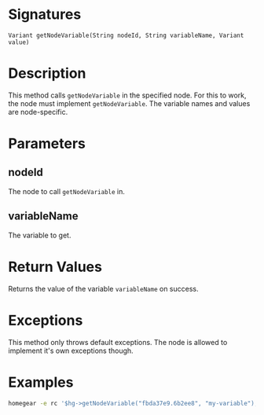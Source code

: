 <!---
{
    "category": "Node-BLUE",
    "name": "getNodeVariable",
    "shortDescription": "Executes \"getNodeVariable\" in the specified node."
}
--->

# Signatures

```
Variant getNodeVariable(String nodeId, String variableName, Variant value)
```

# Description

This method calls `getNodeVariable` in the specified node. For this to work, the node must implement `getNodeVariable`. The variable names and values are node-specific.

# Parameters

## nodeId

The node to call `getNodeVariable` in.

## variableName

The variable to get.

# Return Values

Returns the value of the variable `variableName` on success.

# Exceptions

This method only throws default exceptions. The node is allowed to implement it's own exceptions though.

# Examples

```bash
homegear -e rc '$hg->getNodeVariable("fbda37e9.6b2ee8", "my-variable");'
```